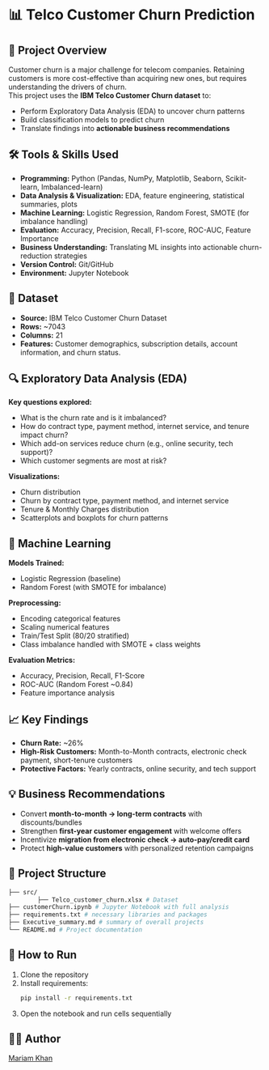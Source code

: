 # 📊 **Telco Customer Churn Prediction**

## 📌 **Project Overview**
Customer churn is a major challenge for telecom companies. Retaining customers is more cost-effective than acquiring new ones, but requires understanding the drivers of churn.  
This project uses the **IBM Telco Customer Churn dataset** to:
- Perform Exploratory Data Analysis (EDA) to uncover churn patterns
- Build classification models to predict churn
- Translate findings into **actionable business recommendations**


## 🛠 **Tools & Skills Used**
- **Programming:** Python (Pandas, NumPy, Matplotlib, Seaborn, Scikit-learn, Imbalanced-learn)  
- **Data Analysis & Visualization:** EDA, feature engineering, statistical summaries, plots  
- **Machine Learning:** Logistic Regression, Random Forest, SMOTE (for imbalance handling)  
- **Evaluation:** Accuracy, Precision, Recall, F1-score, ROC-AUC, Feature Importance  
- **Business Understanding:** Translating ML insights into actionable churn-reduction strategies  
- **Version Control:** Git/GitHub  
- **Environment:** Jupyter Notebook  


## 📂 **Dataset**
- **Source:** IBM Telco Customer Churn Dataset  
- **Rows:** ~7043  
- **Columns:** 21  
- **Features:** Customer demographics, subscription details, account information, and churn status.  


## 🔍 **Exploratory Data Analysis (EDA)**
**Key questions explored:**
- What is the churn rate and is it imbalanced?  
- How do contract type, payment method, internet service, and tenure impact churn?  
- Which add-on services reduce churn (e.g., online security, tech support)?  
- Which customer segments are most at risk?  

**Visualizations:**  
- Churn distribution  
- Churn by contract type, payment method, and internet service  
- Tenure & Monthly Charges distribution  
- Scatterplots and boxplots for churn patterns  



## 🤖 **Machine Learning**
**Models Trained:**  
- Logistic Regression (baseline)  
- Random Forest (with SMOTE for imbalance)  

**Preprocessing:**  
- Encoding categorical features  
- Scaling numerical features  
- Train/Test Split (80/20 stratified)  
- Class imbalance handled with SMOTE + class weights  

**Evaluation Metrics:**  
- Accuracy, Precision, Recall, F1-Score  
- ROC-AUC (Random Forest ~0.84)  
- Feature importance analysis  



## 📈 **Key Findings**
- **Churn Rate:** ~26%  
- **High-Risk Customers:** Month-to-Month contracts, electronic check payment, short-tenure customers  
- **Protective Factors:** Yearly contracts, online security, and tech support  


## 💡 **Business Recommendations**
- Convert **month-to-month → long-term contracts** with discounts/bundles  
- Strengthen **first-year customer engagement** with welcome offers  
- Incentivize **migration from electronic check → auto-pay/credit card**  
- Protect **high-value customers** with personalized retention campaigns  


## 📌 **Project Structure**

```bash
├── src/
        ├── Telco_customer_churn.xlsx # Dataset
├── customerChurn.ipynb # Jupyter Notebook with full analysis
├── requirements.txt # necessary libraries and packages 
├── Executive_summary.md # summary of overall projects 
└── README.md # Project documentation
```

## 🚀 **How to Run**
1. Clone the repository  
2. Install requirements:  
   ```bash
   pip install -r requirements.txt
   ```
3. Open the notebook and run cells sequentially


## 👩‍💻 Author

[Mariam Khan](https://www.linkedin.com/in/mariam-khan0424/)